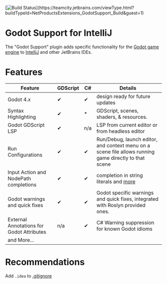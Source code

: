 [![Build Status](https://teamcity.jetbrains.com/app/rest/builds/buildType:(id:NetProductsExtensions_GodotSupport_Build)/statusIcon.svg?guest=1)](https://teamcity.jetbrains.com/viewType.html?buildTypeId=NetProductsExtensions_GodotSupport_Build&guest=1)
 
# Godot Support for IntelliJ

The "Godot Support" plugin adds specific functionality for the [Godot game engine](https://godotengine.org/) to [IntelliJ](https://www.jetbrains.com/intellij/) and other JetBrains IDEs.

# Features

| Feature                                                                | GDScript | C#  | Details                                                                                                                                                                                                                  |
|------------------------------------------------------------------------|----------|-----|--------------------------------------------------------------------------------------------------------------------------------------------------------------------------------------------------------------------------|
| Godot 4.x                                                              | ✔        | ✔   | design ready for future updates                                                                                                                                                                                          |
| Syntax Highlighting                                                    | ✔        | *   | GDScript, scenes, shaders, & resources.                                                                                                                                                                                  |
| Godot GDScript LSP                                                     | ✔        | n/a | LSP from current editor or from headless editor                                                                                                                                                                          |
| Run Configurations                                                     | ✔        | ✔   | Run/Debug, launch editor, and context menu on a scene file allows running game directly to that scene                                                                                                                    |
| Input Action and NodePath completions                                  | ✔        | ✔   | completion in string literals and [more](https://github.com/JetBrains/godot-support/pull/102)                                                                                                                            |
| Godot warnings and quick fixes                                         | ✔        | ✔   | Godot specific warnings and quick fixes, integrated with Roslyn provided ones.                                                                                                                                           |
| External Annotations for Godot Attributes                              | n/a      | ✔   | C# Warning suppression for known Godot idioms                                                                                                                                                                            |
| and More...                                                            |          |     |                                                                                                                                                                                                                          | 

# Recommendations

Add `.idea` to [.gitignore](https://github.com/van800/godot-demo-projects/pull/2/files#diff-a084b794bc0759e7a6b77810e01874f2R22) 
